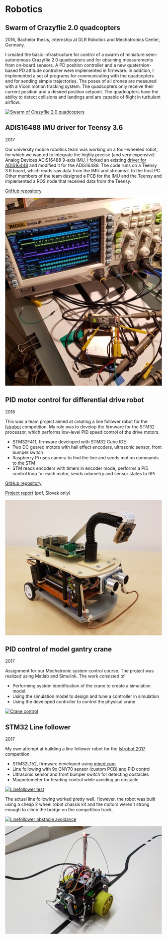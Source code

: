 # Robotics

## Swarm of Crazyflie 2.0 quadcopters
2016, Bachelor thesis, Internship at DLR Robotics and Mechatronics Center, Germany.

I created the basic infrastructure for control of a swarm of miniature semi-autonomous Crazyflie 2.0 quadcopters and for obtaining measurements from on-board sensors. A PD position controller and a new quaternion-based PD attitude controller were implemented in firmware. In addition, I implemented a set of programs for communicating with the quadcopters and for sending simple trajectories. The poses of all drones are measured with a Vicon motion tracking system. The quadcopters only receive their current position and a desired position setpoint. The quadcopters have the ability to detect collisions and landings and are capable of flight in turbulent airflow.

[![Swarm of Crazyflie 2.0 quadcopters](http://img.youtube.com/vi/LXng1v8lwbk/0.jpg)](https://www.youtube.com/watch?v=LXng1v8lwbk)


## ADIS16488 IMU driver for Teensy 3.6
2017

Our university mobile robotics team was working on a four-wheeled robot, for which we wanted to integrate the highly precise (and very expensive) Analog Devices ADIS16488 9-axis IMU. I forked an existing [driver for ADIS16448](https://github.com/juchong/ADIS16448-Arduino-Teensy) and modified it for the ADIS16488. The code runs on a Teensy 3.6 board, which reads raw data from the IMU and streams it to the host PC. Other members of the team designed a PCB for the IMU and the Teensy and implemented a ROS node that received data from the Teensy.

[GitHub repository](https://github.com/3zuli/ADIS16488_regtest)

![ADIS debugging](img/adis_surgery.jpg)


## PID motor control for differential drive robot
2018

This was a team project aimed at creating a line follower robot for the [Istrobot](http://www.robotika.sk/contest/) competition. My role was to develop the firmware for the STM32 processor, which performs low-level PID speed control of the drive motors.
- STM32F411, firmware developed with STM32 Cube IDE
- Two DC geared motors with hall effect encoders, ultrasonic sensor, front bumper switch
- Raspberry Pi uses camera to find the line and sends motion commands to the STM
- STM reads encoders with timers in encoder mode, performs a PID control loop for each motor, sends odometry and sensor states to RPi

[GitHub repository](https://github.com/3zuli/mprojbot)

[Project report](https://github.com/3zuli/mprojbot/blob/master/doc/MPROJ_robot_dokumentacia.pdf) (pdf, Slovak only)

![Differential drive robot](img/mprojbot.jpg)


## PID control of model gantry crane
2017

Assignment for our Mechatronic system control course. The project was realized using Matlab and Simulink. The work consisted of
- Performing system identification of the crane to create a simulation model
- Using the simulation model to design and tune a controller in simulation
- Using the developed controller to control the physical crane

[![Crane control](http://img.youtube.com/vi/uhP8vmintfc/0.jpg)](https://www.youtube.com/watch?v=uhP8vmintfc)


## STM32 Line follower
2017

My own attempt at building a line follower robot for the [Istrobot 2017](http://www.robotika.sk/contest/2017/index.php) competition.
- STM32L152, firmware developed using [mbed.com](mbed.com)
- Line following with 9x CNY70 sensor (custom PCB) and PID control
- Ultrasonic sensor and front bumper switch for detecting obstacles
- Magnetometer for heading control while avoiding an obstacle

[![Linefollower test](http://img.youtube.com/vi/kqh9bCNCvxU/0.jpg)](https://www.youtube.com/watch?v=kqh9bCNCvxU)

The actual line following worked pretty well. However, the robot was built using a cheap 2 wheel robot chassis kit and the motors weren't strong enough to climb the bridge on the competition track. 

[![Linefollower obstacle avoidance](http://img.youtube.com/vi/DYZh-zOFRCg/0.jpg)](https://www.youtube.com/watch?v=DYZh-zOFRCg)

![Linefollower](img/linefollower.jpg)


<!-- # Research -->
<!-- circular avoidance -->
